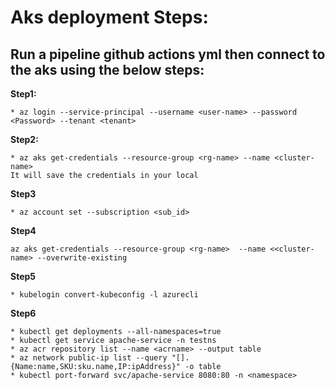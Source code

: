 # Aks deployment Steps:


## Run a pipeline github actions yml then connect to the aks using the below steps:
**Step1:**
```
* az login --service-principal --username <user-name> --password <Password> --tenant <tenant>
```
**Step2:**
```
* az aks get-credentials --resource-group <rg-name> --name <cluster-name>
It will save the credentials in your local
```
**Step3**
```
* az account set --subscription <sub_id>
```
**Step4**
```
az aks get-credentials --resource-group <rg-name>  --name <<cluster-name> --overwrite-existing
```
**Step5**
```
* kubelogin convert-kubeconfig -l azurecli
```
**Step6**
```
* kubectl get deployments --all-namespaces=true
* kubectl get service apache-service -n testns
* az acr repository list --name <acrname> --output table
* az network public-ip list --query "[].{Name:name,SKU:sku.name,IP:ipAddress}" -o table
* kubectl port-forward svc/apache-service 8080:80 -n <namespace>
```

